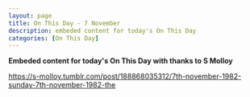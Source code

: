 ```yaml
---
layout: page
title: On This Day - 7 November
description: embeded content for today's On This Day
categories: [On This Day]
---
```


**Embeded content for today's On This Day with thanks to S Molloy**

<script src="//urlembed.com/static/js/script.js"></script>
<a href="https://s-molloy.tumblr.com/post/188868035312/7th-november-1982-sunday-7th-november-1982-the" class="urlembed slim" style="max-height: 160px;"></a>








https://s-molloy.tumblr.com/post/188868035312/7th-november-1982-sunday-7th-november-1982-the
